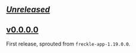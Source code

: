 ## [_Unreleased_](https://github.com/freckle/freckle-app/compare/freckle-http-v0.0.0.0...main)

## [v0.0.0.0](https://github.com/freckle/freckle-app/tree/freckle-http-v0.0.0.0/freckle-http)

First release, sprouted from `freckle-app-1.19.0.0`.
